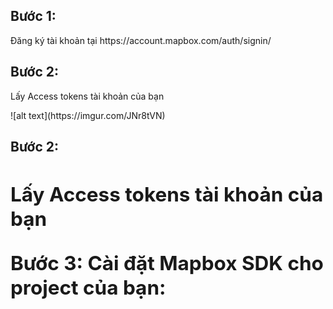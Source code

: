 <h2><b>Bước 1:</b></h2>
<p><t>Đăng ký tài khoản tại https://account.mapbox.com/auth/signin/</t></p>
<h2><b>Bước 2:</b></h2>
<p><t>Lấy Access tokens tài khoản của bạn</t></p>
![alt text](https://imgur.com/JNr8tVN)
<h2><b>Bước 2:<h2><b>
 <p><t> Lấy Access tokens tài khoản của bạn<p><t>
Bước 3: Cài đặt Mapbox SDK cho project của bạn:
